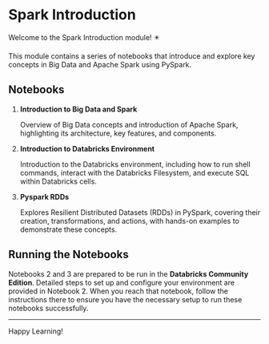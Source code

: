 # Spark Introduction

Welcome to the Spark Introduction module! ✴️

This module contains a series of notebooks that introduce and explore key concepts in Big Data and Apache Spark using PySpark. 


## Notebooks

1. **Introduction to Big Data and Spark**

    Overview of Big Data concepts and introduction of Apache Spark, highlighting its architecture, key features, and components.

2. **Introduction to Databricks Environment**

    Introduction to the Databricks environment, including how to run shell commands, interact with the Databricks Filesystem, and execute SQL within Databricks cells.

3. **Pyspark RDDs**

    Explores Resilient Distributed Datasets (RDDs) in PySpark, covering their creation, transformations, and actions, with hands-on examples to demonstrate these concepts.

## Running the Notebooks

Notebooks 2 and 3 are prepared to be run in the **Databricks Community Edition**. Detailed steps to set up and configure your environment are provided in Notebook 2. When you reach that notebook, follow the instructions there to ensure you have the necessary setup to run these notebooks successfully.

--- 

Happy Learning!